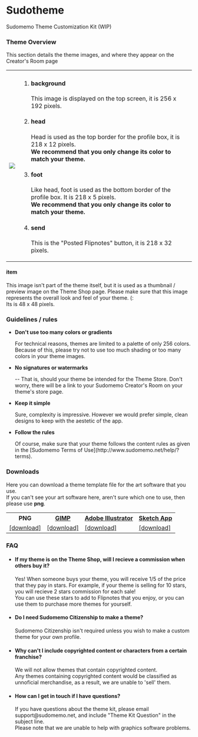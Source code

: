 # Sudotheme
Sudomemo Theme Customization Kit (WIP)

<h3>Theme Overview</h3>
<p>This section details the theme images, and where they appear on the Creator's Room page</p>

<table>
  <tr>
    <td>
      <img src="https://raw.githubusercontent.com/jaames/Sudotheme/master/guide/theme_dsi_example.gif">
    </td>
    <td>
      <ol>
        <li>
          <h4>background</h4>
          <p>This image is displayed on the top screen, it is 256 x 192 pixels.</p>
        </li>
        <li>
          <h4>head</h4>
          <p>Head is used as the top border for the profile box, it is 218 x 12 pixels.<br>
            <b>We recommend that you only change its color to match your theme.</b>
          </p>
        </li>
        <li>
          <h4>foot</h4>
          <p>Like head, foot is used as the bottom border of the profile box. It is 218 x 5 pixels.<br>
            <b>We recommend that you only change its color to match your theme.</b>
          </p>
        </li>
        <li>
          <h4>send</h4>
          <p>This is the "Posted Flipnotes" button, it is 218 x 32 pixels.
          </p>
        </li>
      </0l>
    </td>
  </tr>
</table>

<h4>item</h4>
  <p>This image isn't part of the theme itself, but it is used as a thumbnail / preview image on the Theme Shop
  page. Please make sure that this image represents the overall look and feel of your theme. (: <br>
  Its is 48 x 48 pixels.
  </p>
  
<h3>Guidelines / rules</h3>
<ul>
  <li>
    <b>Don't use too many colors or gradients</b>
    <p>
      For technical reasons, themes are limited to a palette of only 256 colors. Because of this, please try not to use too
      much shading or too many colors in your theme images.
    </p>
  </li>
  <li>
    <b>No signatures or watermarks</b>
    <p>
      -- That is, should your theme be intended for the Theme Store. Don't worry, there will be a link to your Sudomemo
      Creator's Room on your theme's store page.
    </p>
  </li>
  <li>
    <b>Keep it simple</b>
    <p>
      Sure, complexity is impressive. However we would prefer simple, clean designs to keep with the aestetic of the app.
    </p>
  </li>
  <li>
    <b>Follow the rules</b>
    <p>
      Of course, make sure that your theme follows the content rules as given in the [Sudomemo Terms of Use](http://www.sudomemo.net/help/?terms).
    </p>
  </li>
</ul>

<h3>Downloads</h3>
  <p>Here you can download a theme template file for the art software that you use. <br>
  If you can't see your art software here, aren't sure which one to use, then please use <b>png</b>.
  </p>
  
<table>
  <tr>
    <th>PNG</th>
    <th><a href="https://www.gimp.org/">GIMP</a></th>
    <th><a href="http://www.adobe.com/uk/products/illustrator.html">Adobe Illustrator</a></th>
    <th><a href="https://www.sketchapp.com/">Sketch App</a></th>
  </tr>
  <tr>
    <td><a href="">[download]</a></td>
    <td><a href="">[download]</a></td>
    <td><a href="">[download]</a></td>
    <td><a href="">[download]</a></td>
  </tr>
</table>

<h3>FAQ</h3>
<ul>
  <li>
    <h4>If my theme is on the Theme Shop, will I recieve a commission when others buy it?</h4>
    <p>
      Yes! When someone buys your theme, you will receive 1/5 of the price that they pay in stars. For example, if your theme
      is selling for 10 stars, you will recieve 2 stars commission for each sale! <br>
      You can use these stars to add to Flipnotes that you enjoy, or you can use them to purchase more themes for yourself.
    </p>
  </li>
  <li>
    <h4>Do I need Sudomemo Citizenship to make a theme?</h4>
    <p>
      Sudomemo Citizenship isn't required unless you wish to make a custom theme for your own profile.
    </p>
  </li>
  <li>
    <h4>Why can't I include copyrighted content or characters from a certain franchise?</h4>
    <p>
      We will not allow themes that contain copyrighted content. <br>
      Any themes containing copyrighted content would be classified as unnoficial merchandise, as a result, we are unable to
      'sell' them.
    </p>
  </li>
  <li>
    <h4>How can I get in touch if I have questions?</h4>
    <p>
    If you have questions about the theme kit, please email support@sudomemo.net, and include "Theme Kit Question" in the
    subject line. <br>
    Please note that we are unable to help with graphics software problems.
    </p>
  </li>
</ul>

